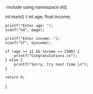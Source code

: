 -include <iostream>
using namespace std;

int main() {
    int age;
    float income;

    printf("Enter age: ");
    scanf("%d", &age);

    printf("Enter income: ");
    scanf("%f", &income);

    if (age >= 21 && income >= 2100) {
        printf("Congratulations.\n");
    } else {
        printf("Sorry, try next time.\n");
    }

    return 0;
} 

<!---
RachelNyakio/RachelNyakio is a ✨ special ✨ repository because its `README.md` (this file) appears on your GitHub profile.
You can click the Preview link to take a look at your changes.
--->
